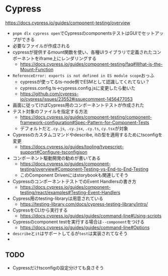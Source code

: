 # Cypress

https://docs.cypress.io/guides/component-testing/overview

- `pnpm dlx cypress open`でCypressのcomponentsテストはGUIでセットアップができる
- 必要なファイルが作成される
- cypressが提供するmount関数を使い、各種UIライブラリで定義されたコンポーネントをiframe上にレンダリングする
  - https://docs.cypress.io/guides/component-testing/faq#What-is-the-Mount-Function
- `ReferenceError: exports is not defined in ES module scope`おっふ
  - cypressが使ってるts-node側でESMとして認識してくれてない？
  - cypress.config.ts→cypress.config.jsに変更したら動いた
  - https://github.com/cypress-io/cypress/issues/23552#issuecomment-1456477053
- 画面に従ってけばCypress用のコンポーネントテストが作成された
- テスト対象のファイルを指定する方法
  - https://docs.cypress.io/guides/component-testing/component-framework-configuration#Spec-Pattern-for-Component-Tests
  - デフォルトだと`.cy.js`, `.cy.jsx`, `.cy.ts`, `cy.tsx`が対象
- Cypressのカスタムコマンドやdescribe, itの型を適用するためにtsconfigを変更
  - https://docs.cypress.io/guides/tooling/typescript-support#Configure-tsconfigjson
- コンポーネント駆動開発の勧めが書いてある
  - https://docs.cypress.io/guides/component-testing/overview#Component-Testing-vs-End-to-End-Testing
  - このComponent Drivenにはstorybookも関連してそう
- CypressのコンポーネントテストでのEvent Handlersの書き方
  - https://docs.cypress.io/guides/component-testing/react/examples#Testing-Event-Handlers
- Cypress用のtesting-libraryは用意されている
  - https://testing-library.com/docs/cypress-testing-library/intro/
- CypressをCLIから実行する
  - https://docs.cypress.io/guides/guides/command-line#Using-scripts
- Cypressのcomponent testを実行する場合は`--component`をつける
  - https://docs.cypress.io/guides/guides/command-line#Options
- `describe`と`it`はサポートしてるが`test`は実装されてなそう
-

## TODO

- Cypressだけtsconfigの設定分けても良さそう
